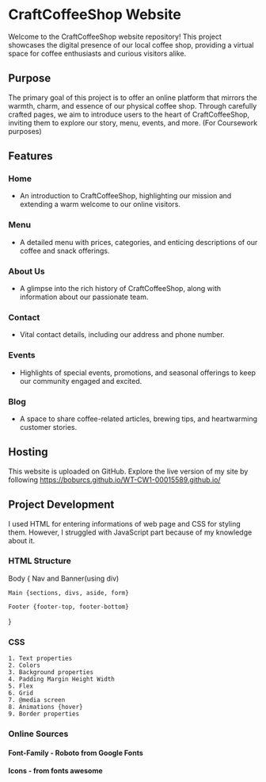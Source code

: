 # CraftCoffeeShop Website

Welcome to the CraftCoffeeShop website repository! This project showcases the digital presence of our local coffee shop, providing a virtual space for coffee enthusiasts and curious visitors alike. 

## Purpose

The primary goal of this project is to offer an online platform that mirrors the warmth, charm, and essence of our physical coffee shop. Through carefully crafted pages, we aim to introduce users to the heart of CraftCoffeeShop, inviting them to explore our story, menu, events, and more. (For Coursework purposes)

## Features

### Home
- An introduction to CraftCoffeeShop, highlighting our mission and extending a warm welcome to our online visitors.

### Menu
- A detailed menu with prices, categories, and enticing descriptions of our coffee and snack offerings.

### About Us
- A glimpse into the rich history of CraftCoffeeShop, along with information about our passionate team.

### Contact
- Vital contact details, including our address and phone number.

### Events
- Highlights of special events, promotions, and seasonal offerings to keep our community engaged and excited.

### Blog
- A space to share coffee-related articles, brewing tips, and heartwarming customer stories.

## Hosting

This website is uploaded on GitHub. Explore the live version of my site by following https://boburcs.github.io/WT-CW1-00015589.github.io/

## Project Development

I used HTML for entering informations of web page and CSS for styling them. However, I struggled with JavaScript part because of my knowledge about it. 

### HTML Structure

Body {
    Nav and Banner(using div)

    Main {sections, divs, aside, form}

    Footer {footer-top, footer-bottom} 
}

### CSS 

    1. Text properties
    2. Colors
    3. Background properties
    4. Padding Margin Height Width
    5. Flex
    6. Grid
    7. @media screen
    8. Animations {hover}
    9. Border properties

### Online Sources

#### Font-Family - Roboto from Google Fonts

<link rel="preconnect" href="https://fonts.googleapis.com">
    <link rel="preconnect" href="https://fonts.gstatic.com" crossorigin>
    <link href="https://fonts.googleapis.com/css2?family=Roboto:ital,wght@0,100;0,300;0,400;0,500;0,700;0,900;1,100;1,300;1,400;1,500;1,700;1,900 display=swap" rel="stylesheet">

#### Icons - from fonts awesome

<link rel="stylesheet" href="https://cdnjs.cloudflare.com/ajax/libs/font-awesome/6.4.2/css/all.min.css"
        integrity="sha512-z3gLpd7yknf1YoNbCzqRKc4qyor8gaKU1qmn+CShxbuBusANI9QpRohGBreCFkKxLhei6S9CQXFEbbKuqLg0DA=="
        crossorigin="anonymous" referrerpolicy="no-referrer" />